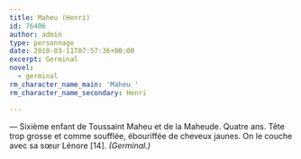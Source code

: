 ```yaml
---
title: Maheu (Henri)
id: 76406
author: admin
type: personnage
date: 2010-03-11T07:57:36+00:00
excerpt: Germinal
novel:
  - germinal
rm_character_name_main: 'Maheu '
rm_character_name_secondary: Henri

---
```

— Sixième enfant de Toussaint Maheu et de la Maheude. Quatre ans. Tête trop grosse et comme soufflée, ébouriffée de cheveux jaunes. On le couche avec sa sœur Lénore [14]. _(Germinal.)_